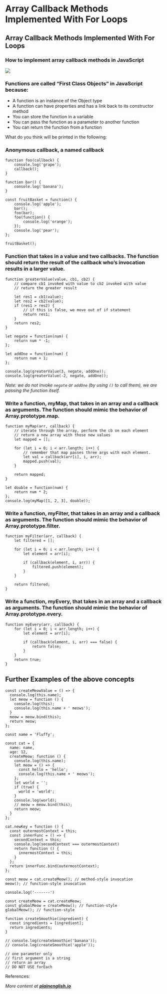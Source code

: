 # Array Callback Methods Implemented With For Loops

##  Array Callback Methods Implemented With For Loops <a id="1921"></a>

###  How to implement array callback methods in JavaScript <a id="e029"></a>

![](https://cdn-images-1.medium.com/max/800/0*WpKqOdTsTPhvapuW)

###  Functions are called “First Class Objects” in JavaScript because: <a id="ea15"></a>

*  A function is an instance of the Object type
*  A function can have properties and has a link back to its constructor method
*  You can store the function in a variable
*  You can pass the function as a parameter to another function
*  You can return the function from a function

 What do you think will be printed in the following:

###  Anonymous callback, a named callback <a id="8d4f"></a>

```text
function foo(callback) {
    console.log('grape');
    callback();
}
```

```text
function bar() {
    console.log('banana');
}
```

```text
const fruitBasket = function() {
    console.log('apple');
    bar();
    foo(bar);
    foo(function() {
        console.log('orange');
    });
    console.log('pear');
};
```

```text
fruitBasket();
```

###  Function that takes in a value and two callbacks. The function should return the result of the callback who’s invocation results in a larger value. <a id="b8e8"></a>

```text
function greaterValue(value, cb1, cb2) {
    // compare cb1 invoked with value to cb2 invoked with value
    // return the greater result
```

```text
    let res1 = cb1(value);
    let res2 = cb2(value);
    if (res1 > res2) {
        // if this is false, we move out of if statement
        return res1;
    }
    return res2;
}
```

```text
let negate = function(num) {
    return num * -1;
};
```

```text
let addOne = function(num) {
    return num + 1;
};
```

```text
console.log(greaterValue(3, negate, addOne));
console.log(greaterValue(-2, negate, addOne));
```

 _Note: we do not invoke_ _`negate`_ _or_ _`addOne`_ _\(by using_ _`()`_ _to call them\), we are passing the function itself._

###  Write a function, myMap, that takes in an array and a callback as arguments. The function should mimic the behavior of Array.prototype.map. <a id="217c"></a>

```text
function myMap(arr, callback) {
    // iterate through the array, perform the cb on each element
    // return a new array with those new values
    let mapped = [];
```

```text
    for (let i = 0; i < arr.length; i++) {
        // remember that map passes three args with each element.
        let val = callback(arr[i], i, arr);
        mapped.push(val);
    }
```

```text
    return mapped;
}
```

```text
let double = function(num) {
    return num * 2;
};
console.log(myMap([1, 2, 3], double));
```

###  Write a function, myFilter, that takes in an array and a callback as arguments. The function should mimic the behavior of Array.prototype.filter. <a id="47af"></a>

```text
function myFilter(arr, callback) {
    let filtered = [];
```

```text
    for (let i = 0; i < arr.length; i++) {
        let element = arr[i];
```

```text
        if (callback(element, i, arr)) {
            filtered.push(element);
        }
    }
```

```text
    return filtered;
}
```

###  Write a function, myEvery, that takes in an array and a callback as arguments. The function should mimic the behavior of Array.prototype.every. <a id="ac49"></a>

```text
function myEvery(arr, callback) {
    for (let i = 0; i < arr.length; i++) {
        let element = arr[i];
```

```text
        if (callback(element, i, arr) === false) {
            return false;
        }
    }
    return true;
}
```

##  Further Examples of the above concepts <a id="ceeb"></a>

```text
const createMeowValue = () => {
  console.log(this.name);
  let meow = function () {
    console.log(this);
    console.log(this.name + ' meows');
  }
  meow = meow.bind(this);
  return meow;
};
```

```text
const name = 'Fluffy';
```

```text
const cat = {
  name: name,
  age: 12,
  createMeow: function () {
    console.log(this.name);
    let meow = () => {
      const hello = 'hello';
      console.log(this.name + ' meows');
    };
    let world = '';
    if (true) {
      world = 'world';
    }
    console.log(world);
    // meow = meow.bind(this);
    return meow;
  }
};
```

```text
cat.newKey = function () {
  const outermostContext = this;
  const innerFunc = () => {
    secondContext = this;
    console.log(secondContext === outermostContext)
    return function () {
      innermostContext = this;
    }
  };
  return innerFunc.bind(outermostContext);
};
```

```text
const meow = cat.createMeow(); // method-style invocation
meow(); // function-style invocation
```

```text
console.log('-------')
```

```text
const createMeow = cat.createMeow;
const globalMeow = createMeow(); // function-style
globalMeow(); // function-style
```

```text
function createSmoothie(ingredient) {
  const ingredients = [ingredient];
  return ingredients;
}
```

```text
// console.log(createSmoothie('banana'));
// console.log(createSmoothie('apple'));
```

```text
// one parameter only
// first argument is a string
// return an array
// DO NOT USE forEach
```

 References:

 _More content at_ [_**plainenglish.io**_](http://plainenglish.io/)

